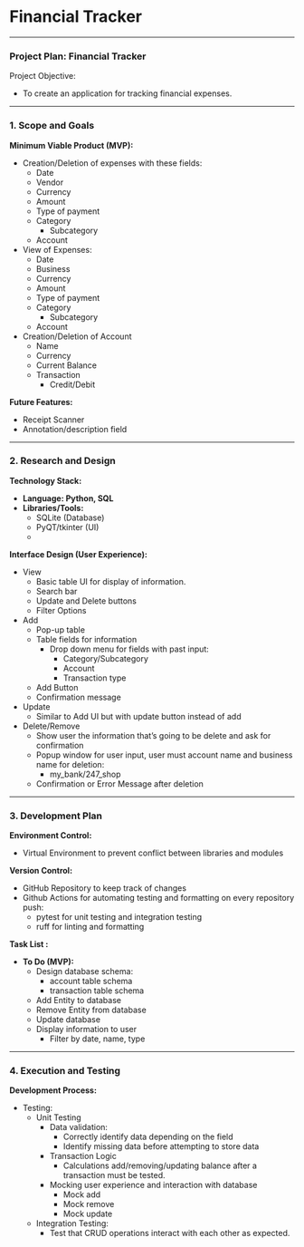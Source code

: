 # Financial Tracker

---

### **Project Plan: Financial Tracker**

Project Objective:

- To create an application for tracking financial expenses.

---

### **1. Scope and Goals**

**Minimum Viable Product (MVP):**

- Creation/Deletion of expenses with  these fields:
    - Date
    - Vendor
    - Currency
    - Amount
    - Type of payment
    - Category
        - Subcategory
    - Account
- View of Expenses:
    - Date
    - Business
    - Currency
    - Amount
    - Type of payment
    - Category
        - Subcategory
    - Account
- Creation/Deletion of Account
    - Name
    - Currency
    - Current Balance
    - Transaction
        - Credit/Debit

**Future Features:**

- Receipt Scanner
- Annotation/description field

---

### **2. Research and Design**

**Technology Stack:**

- **Language: Python, SQL**
- **Libraries/Tools:**
    - SQLite (Database)
    - PyQT/tkinter (UI)
    - 

**Interface Design (User Experience):**

- View
    - Basic table UI for display of information.
    - Search bar
    - Update and Delete buttons
    - Filter Options
- Add
    - Pop-up table
    - Table fields for information
        - Drop down menu for fields with past input:
            - Category/Subcategory
            - Account
            - Transaction type
    - Add Button
    - Confirmation message
- Update
    - Similar to Add UI but with update button instead of add
- Delete/Remove
    - Show user the information that’s going to be delete and ask for confirmation
    - Popup window for user input, user must account name and business name for deletion:
        - my_bank/247_shop
    - Confirmation or Error Message after deletion

---

### **3. Development Plan**

**Environment Control:**

- Virtual Environment to prevent conflict between libraries and modules

**Version Control:**

- GitHub Repository to keep track of changes
- Github Actions for automating testing and formatting on every repository push:
    - pytest for unit testing and integration testing
    - ruff for linting and formatting

**Task List :**

- **To Do (MVP):**
    - Design database schema:
        - account table schema
        - transaction table schema
    - Add Entity to database
    - Remove Entity from database
    - Update database
    - Display information to user
        - Filter by date, name, type

---

### **4. Execution and Testing**

**Development Process:**

- Testing:
    - Unit Testing
        - Data validation:
            - Correctly identify data depending on the field
            - Identify missing data before attempting to store data
        - Transaction Logic
            - Calculations add/removing/updating balance after a transaction must be tested.
        - Mocking user experience and interaction with database
            - Mock add
            - Mock remove
            - Mock update
    - Integration Testing:
        - Test that CRUD operations interact with each other as expected.
